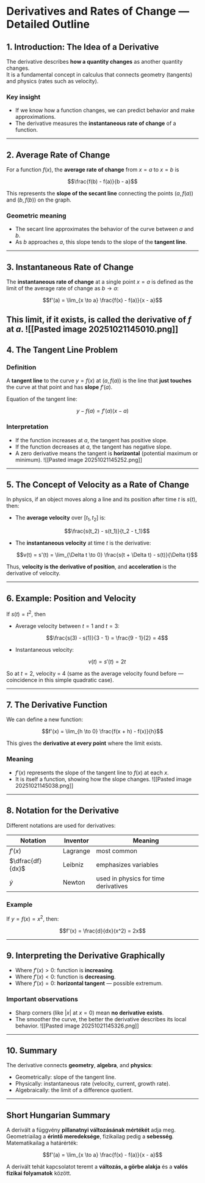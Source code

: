 # Derivatives and Rates of Change — Detailed Outline

## 1. Introduction: The Idea of a Derivative
The derivative describes **how a quantity changes** as another quantity changes.  
It is a fundamental concept in calculus that connects geometry (tangents) and physics (rates such as velocity).

### Key insight
- If we know how a function changes, we can predict behavior and make approximations.
- The derivative measures the **instantaneous rate of change** of a function.

---

## 2. Average Rate of Change

For a function $f(x)$, the **average rate of change** from $x = a$ to $x = b$ is

$$\frac{f(b) - f(a)}{b - a}$$

This represents the **slope of the secant line** connecting the points $(a, f(a))$ and $(b, f(b))$ on the graph.

### Geometric meaning
- The secant line approximates the behavior of the curve between $a$ and $b$.
- As $b$ approaches $a$, this slope tends to the slope of the **tangent line**.

---

## 3. Instantaneous Rate of Change

The **instantaneous rate of change** at a single point $x = a$ is defined as the limit of the average rate of change as $b \to a$:

$$f'(a) = \lim_{x \to a} \frac{f(x) - f(a)}{x - a}$$

This limit, if it exists, is called the **derivative of $f$ at $a$**.
![[Pasted image 20251021145010.png]]
---

## 4. The Tangent Line Problem

### Definition
A **tangent line** to the curve $y = f(x)$ at $(a, f(a))$ is the line that **just touches** the curve at that point and has **slope** $f'(a)$.

Equation of the tangent line:

$$y - f(a) = f'(a)(x - a)$$

### Interpretation
- If the function increases at $a$, the tangent has positive slope.
- If the function decreases at $a$, the tangent has negative slope.
- A zero derivative means the tangent is **horizontal** (potential maximum or minimum).
![[Pasted image 20251021145252.png]]
---

## 5. The Concept of Velocity as a Rate of Change

In physics, if an object moves along a line and its position after time $t$ is $s(t)$, then:

- The **average velocity** over $[t_1, t_2]$ is:

  $$\frac{s(t_2) - s(t_1)}{t_2 - t_1}$$

- The **instantaneous velocity** at time $t$ is the derivative:

  $$v(t) = s'(t) = \lim_{\Delta t \to 0} \frac{s(t + \Delta t) - s(t)}{\Delta t}$$

Thus, **velocity is the derivative of position**, and **acceleration** is the derivative of velocity.

---

## 6. Example: Position and Velocity

If $s(t) = t^2$, then

- Average velocity between $t = 1$ and $t = 3$:

  $$\frac{s(3) - s(1)}{3 - 1} = \frac{9 - 1}{2} = 4$$

- Instantaneous velocity:

  $$v(t) = s'(t) = 2t$$

So at $t = 2$, velocity = 4 (same as the average velocity found before — coincidence in this simple quadratic case).

---

## 7. The Derivative Function

We can define a new function:

$$f'(x) = \lim_{h \to 0} \frac{f(x + h) - f(x)}{h}$$

This gives the **derivative at every point** where the limit exists.

### Meaning
- $f'(x)$ represents the slope of the tangent line to $f(x)$ at each $x$.
- It is itself a function, showing how the slope changes.
![[Pasted image 20251021145038.png]]
---

## 8. Notation for the Derivative

Different notations are used for derivatives:

| Notation | Inventor | Meaning |
|-----------|-----------|---------|
| $f'(x)$ | Lagrange | most common |
| $\dfrac{df}{dx}$ | Leibniz | emphasizes variables |
| $\dot{y}$ | Newton | used in physics for time derivatives |

### Example
If $y = f(x) = x^2$, then:

$$f'(x) = \frac{d}{dx}(x^2) = 2x$$

---

## 9. Interpreting the Derivative Graphically

- Where $f'(x) > 0$: function is **increasing**.
- Where $f'(x) < 0$: function is **decreasing**.
- Where $f'(x) = 0$: **horizontal tangent** — possible extremum.

### Important observations
- Sharp corners (like $|x|$ at $x = 0$) mean **no derivative exists**.
- The smoother the curve, the better the derivative describes its local behavior.
![[Pasted image 20251021145326.png]]
---

## 10. Summary

The derivative connects **geometry**, **algebra**, and **physics**:
- Geometrically: slope of the tangent line.
- Physically: instantaneous rate (velocity, current, growth rate).
- Algebraically: the limit of a difference quotient.

---

## Short Hungarian Summary

A derivált a függvény **pillanatnyi változásának mértékét** adja meg.  
Geometriailag a **érintő meredeksége**, fizikailag pedig a **sebesség**.  
Matematikailag a határérték:

$$f'(a) = \lim_{x \to a} \frac{f(x) - f(a)}{x - a}$$

A derivált tehát kapcsolatot teremt a **változás, a görbe alakja** és a **valós fizikai folyamatok** között.